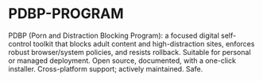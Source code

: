 # PDBP-PROGRAM
PDBP (Porn and Distraction Blocking Program): a focused digital self-control toolkit that blocks adult content and high-distraction sites, enforces robust browser/system policies, and resists rollback. Suitable for personal or managed deployment. Open source, documented, with a one-click installer. Cross-platform support; actively maintained. Safe.
